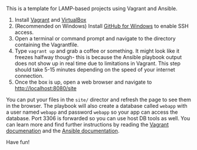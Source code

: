 This is a template for LAMP-based projects using Vagrant and Ansible.

1. Install [Vagrant](http://www.vagrantup.com) and [VirtualBox](http://www.virtualbox.org/)
1. (Recommended on Windows) Install [GitHub for Windows](http://windows.github.org) to enable SSH access.
1. Open a terminal or command prompt and navigate to the directory containing the Vagrantfile.
1. Type `vagrant up` and grab a coffee or something. It might look like it freezes halfway though- this is because the Ansible playbook output does not show up in real time due to limitations in Vagrant. This step should take 5-15 minutes depending on the speed of your internet connection.
1. Once the box is up, open a web browser and navigate to [http://localhost:8080/site](http://localhost:8080/site)

You can put your files in the `site/` director and refresh the page to see them in the browser. The playbook will also create a database called `webapp` with a user named `webapp` and password `webapp` so your app can access the database. Port 3306 is forwarded so you can use host DB tools as well. You can learn more and find further instructions by reading the [Vagrant documenation](http://docs.vagrantup.com) and the [Ansible documentation](http://docs.ansible.com).

Have fun!
